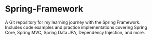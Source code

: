 # Spring-Framework
A Git repository for my learning journey with the Spring Framework. Includes code examples and practice implementations covering Spring Core, Spring MVC, Spring Data JPA, Dependency Injection, and more.
